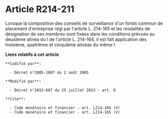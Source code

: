 # Article R214-211

Lorsque la composition des conseils de surveillance d'un fonds commun de placement d'entreprise régi par l'article L. 214-165
et les modalités de désignation de ses membres sont fixées dans les conditions prévues au deuxième alinéa du I de l'article
L. 214-164, il est fait application des troisième, quatrième et cinquième alinéas du même I.

**Liens relatifs à cet article**

	**Codifié par**:

	  - Décret n°2005-1007 du 2 août 2005

	**Modifié par**:

	  - Décret n°2013-687 du 25 juillet 2013 - art. 8

	**Cite**:

	  - Code monétaire et financier - art. L214-164 (V)
	  - Code monétaire et financier - art. L214-165 (V)
